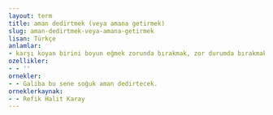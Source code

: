 ```yaml
---
layout: term
title: aman dedirtmek (veya amana getirmek)
slug: aman-dedirtmek-veya-amana-getirmek
lisan: Türkçe
anlamlar:
- karşı koyan birini boyun eğmek zorunda bırakmak, zor durumda bırakmak
ozellikler:
- - ''
ornekler:
- - Galiba bu sene soğuk aman dedirtecek.
orneklerkaynak:
- - Refik Halit Karay
---
```

